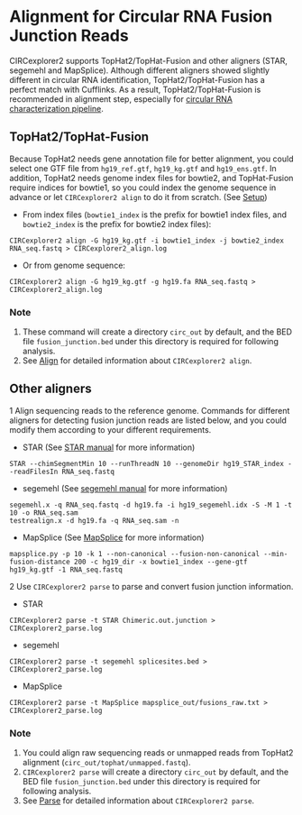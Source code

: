 # Alignment for Circular RNA Fusion Junction Reads

CIRCexplorer2 supports TopHat2/TopHat-Fusion and other aligners (STAR, segemehl and MapSplice). Although different aligners showed slightly different in circular RNA identification, TopHat2/TopHat-Fusion has a perfect match with Cufflinks. As a result, TopHat2/TopHat-Fusion is recommended in alignment step, especially for [circular RNA characterization pipeline](../tutorial/pipeline.md).


## TopHat2/TopHat-Fusion

Because TopHat2 needs gene annotation file for better alignment, you could select one GTF file from `hg19_ref.gtf`, `hg19_kg.gtf` and `hg19_ens.gtf`. In addition, TopHat2 needs genome index files for bowtie2, and TopHat-Fusion require indices for bowtie1, so you could index the genome sequence in advance or let `CIRCexplorer2 align` to do it from scratch. (See [Setup](../tutorial/setup.md))

* From index files (`bowtie1_index` is the prefix for bowtie1 index files, and `bowtie2_index` is the prefix for bowtie2 index files):
```
CIRCexplorer2 align -G hg19_kg.gtf -i bowtie1_index -j bowtie2_index RNA_seq.fastq > CIRCexplorer2_align.log
```

* Or from genome sequence:
```
CIRCexplorer2 align -G hg19_kg.gtf -g hg19.fa RNA_seq.fastq > CIRCexplorer2_align.log
```

### Note

1. These command will create a directory `circ_out` by default, and the BED file `fusion_junction.bed` under this directory is required for following analysis.
2. See [Align](../modules/align.md) for detailed information about `CIRCexplorer2 align`.

## Other aligners

1 Align sequencing reads to the reference genome. Commands for different aligners for detecting fusion junction reads are listed below, and you could modify them according to your different requirements.

* STAR (See [STAR manual](https://github.com/alexdobin/STAR/blob/master/doc/STARmanual.pdf) for more information)
```
STAR --chimSegmentMin 10 --runThreadN 10 --genomeDir hg19_STAR_index --readFilesIn RNA_seq.fastq
```

* segemehl (See [segemehl manual](http://www.bioinf.uni-leipzig.de/Software/segemehl/segemehl_manual_0_1_7.pdf) for more information)
```
segemehl.x -q RNA_seq.fastq -d hg19.fa -i hg19_segemehl.idx -S -M 1 -t 10 -o RNA_seq.sam
testrealign.x -d hg19.fa -q RNA_seq.sam -n
```

* MapSplice (See [MapSplice](http://www.netlab.uky.edu/p/bioinfo/MapSplice2UserGuide) for more information)
```
mapsplice.py -p 10 -k 1 --non-canonical --fusion-non-canonical --min-fusion-distance 200 -c hg19_dir -x bowtie1_index --gene-gtf hg19_kg.gtf -1 RNA_seq.fastq
```

2 Use `CIRCexplorer2 parse` to parse and convert fusion junction information.

* STAR
```
CIRCexplorer2 parse -t STAR Chimeric.out.junction > CIRCexplorer2_parse.log
```

* segemehl
```
CIRCexplorer2 parse -t segemehl splicesites.bed > CIRCexplorer2_parse.log
```

* MapSplice
```
CIRCexplorer2 parse -t MapSplice mapsplice_out/fusions_raw.txt > CIRCexplorer2_parse.log
```

### Note

1. You could align raw sequencing reads or unmapped reads from TopHat2 alignment (`circ_out/tophat/unmapped.fastq`).
2. `CIRCexplorer2 parse` will create a directory `circ_out` by default, and the BED file `fusion_junction.bed` under this directory is required for following analysis.
3. See [Parse](../modules/parse.md) for detailed information about `CIRCexplorer2 parse`.
